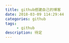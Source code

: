 ```yaml
---
title: github搭建自己的博客
date: 2018-03-09 114:29:44
categories: github
tags:
     - github
description: 待定
---
```


